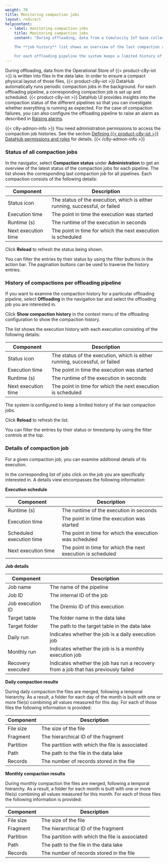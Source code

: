 ```yaml
---
weight: 70
title: Monitoring compaction jobs
layout: redirect
helpcontent:
  - label: monitoring-compaction-jobs
    title: Monitoring compaction jobs
    content: "During offloading, data from a Cumulocity IoT base collection is written into files in the data lake. In order to ensure a compact physical layout of those files, the system automatically runs periodic **compaction jobs** in the background for each offloading pipeline. The execution status of each compaction run is monitored and provides details on execution schedule, runtime and so on.

    The **job history** list shows an overview of the last compaction runs for the selected offloading pipeline with options to filter the list by different criteria. To get more details for a specific run, click on the corresponding entry in the list.

    For each offloading pipeline the system keeps a limited history of the last compaction executions."
---
```


During offloading, data from the Operational Store of {{< product-c8y-iot >}} is written into files in the data lake. In order to ensure a compact physical layout of those files, {{< product-c8y-iot >}} DataHub automatically runs periodic compaction jobs in the background. For each offloading pipeline, a corresponding compaction job is set up and scheduled. {{< product-c8y-iot >}} DataHub UI provides insights into the compaction status of the different pipelines so that you can investigate whether everything is running as expected. For the case of compaction failures, you can also configure the offloading pipeline to raise an alarm as described in [Raising alarms](/datahub/configuring-offloading-jobs/#raising-alarms).

{{< c8y-admon-info >}}
You need administration permissions to access the compaction job histories. See the section [Defining {{< product-c8y-iot >}} DataHub permissions and roles](/datahub/setting-up-datahub#defining-permissions) for details.
{{< /c8y-admon-info >}}

### Status of all compaction jobs

<a id="status-of-all-compaction-jobs"></a>

In the navigator, select **Compaction status** under **Administration** to get an overview of the latest status of the compaction jobs for each pipeline. The list shows the corresponding last compaction job for all pipelines. Each compaction consists of the following details:

| Component | Description |
| ---         | --- |
| Status icon | The status of the execution, which is either running, successful, or failed
| Execution time | The point in time the execution was started
| Runtime (s) | The runtime of the execution in seconds
| Next execution time | The point in time for which the next execution is scheduled

Click **Reload** to refresh the status being shown.

You can filter the entries by their status by using the filter buttons in the action bar. The pagination buttons can be used to traverse the history entries.

### History of compactions per offloading pipeline

<a id="history-compaction-per-offloading-job"></a>

If you want to examine the compaction history for a particular offloading pipeline, select **Offloading** in the navigation bar and select the offloading job you are interested in.

Click **Show compaction history** in the context menu of the offloading configuration to show the compaction history.

The list shows the execution history with each execution consisting of the following details:

| Component | Description |
| ---         | --- |
| Status icon | The status of the execution, which is either running, successful, or failed
| Execution time | The point in time the execution was started
| Runtime (s) | The runtime of the execution in seconds
| Next execution time | The point in time for which the next execution is scheduled

The system is configured to keep a limited history of the last compaction jobs.

Click **Reload** to refresh the list.

You can filter the entries by their status or timestamp by using the filter controls at the top.

### Details of compaction job

<a id="details-compaction-job"></a>

For a given compaction job, you can examine additional details of its execution.

In the corresponding list of jobs click on the job you are specifically interested in. A details view encompasses the following information:

**Execution schedule**

| Component | Description |
| ---         | --- |
| Runtime (s) | The runtime of the execution in seconds
| Execution time | The point in time the execution was started
| Scheduled execution time | The point in time for which the execution was scheduled
| Next execution time | The point in time for which the next execution is scheduled

**Job details**

| Component | Description |
| ---         | --- |
| Job name | The name of the pipeline
| Job ID | The internal ID of the job
| Job execution ID | The Dremio ID of this execution
| Target table | The folder name in the data lake
| Target folder | The path to the target table in the data lake
| Daily run | Indicates whether the job is a daily execution job
| Monthly run | Indicates whether the job is is a monthly execution job
| Recovery executed | Indicates whether the job has run a recovery from a job that has previously failed

**Daily compaction results**

During daily compaction the files are merged, following a temporal hierarchy. As a result, a folder for each day of the month is built with one or more file(s) combining all values measured for this day. For each of those files the following information is provided:

| Component | Description |
| ---         | --- |
| File size | The size of the file
| Fragment | The hierarchical ID of the fragment
| Partition | The partition with which the file is associated
| Path | The path to the file in the data lake
| Records | The number of records stored in the file

**Monthly compaction results**

During monthly compaction the files are merged, following a temporal hierarchy. As a result, a folder for each month is built with one or more file(s) combining all values measured for this month. For each of those files the following information is provided:

| Component | Description |
| ---         | --- |
| File size | The size of the file
| Fragment | The hierarchical ID of the fragment
| Partition | The partition with which the file is associated
| Path | The path to the file in the data lake
| Records | The number of records stored in the file
